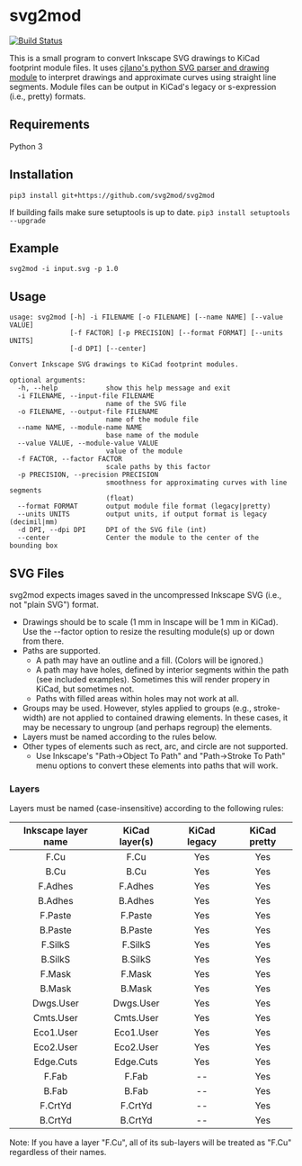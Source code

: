# svg2mod
[![Build Status](https://travis-ci.org/svg2mod/svg2mod.svg?branch=master)](https://travis-ci.org/svg2mod/svg2mod)

This is a small program to convert Inkscape SVG drawings to KiCad footprint module files.  It uses [cjlano's python SVG parser and drawing module](https://github.com/cjlano/svg) to interpret drawings and approximate curves using straight line segments.  Module files can be output in KiCad's legacy or s-expression (i.e., pretty) formats.

## Requirements

Python 3

## Installation

```pip3 install git+https://github.com/svg2mod/svg2mod```

If building fails make sure setuptools is up to date. `pip3 install setuptools --upgrade`

## Example

```svg2mod -i input.svg -p 1.0```

## Usage
```
usage: svg2mod [-h] -i FILENAME [-o FILENAME] [--name NAME] [--value VALUE]
               [-f FACTOR] [-p PRECISION] [--format FORMAT] [--units UNITS]
               [-d DPI] [--center]

Convert Inkscape SVG drawings to KiCad footprint modules.

optional arguments:
  -h, --help            show this help message and exit
  -i FILENAME, --input-file FILENAME
                        name of the SVG file
  -o FILENAME, --output-file FILENAME
                        name of the module file
  --name NAME, --module-name NAME
                        base name of the module
  --value VALUE, --module-value VALUE
                        value of the module
  -f FACTOR, --factor FACTOR
                        scale paths by this factor
  -p PRECISION, --precision PRECISION
                        smoothness for approximating curves with line segments
                        (float)
  --format FORMAT       output module file format (legacy|pretty)
  --units UNITS         output units, if output format is legacy (decimil|mm)
  -d DPI, --dpi DPI     DPI of the SVG file (int)
  --center              Center the module to the center of the bounding box
```

## SVG Files

svg2mod expects images saved in the uncompressed Inkscape SVG (i.e., not "plain SVG") format.
 * Drawings should be to scale (1 mm in Inscape will be 1 mm in KiCad).  Use the --factor option to resize the resulting module(s) up or down from there.
 * Paths are supported.
   * A path may have an outline and a fill.  (Colors will be ignored.)
   * A path may have holes, defined by interior segments within the path (see included examples).  Sometimes this will render propery in KiCad, but sometimes not.
   * Paths with filled areas within holes may not work at all.
 * Groups may be used.  However, styles applied to groups (e.g., stroke-width) are not applied to contained drawing elements.  In these cases, it may be necessary to ungroup (and perhaps regroup) the elements.
 * Layers must be named according to the rules below.
 * Other types of elements such as rect, arc, and circle are not supported.
   * Use Inkscape's "Path->Object To Path" and "Path->Stroke To Path" menu options to convert these elements into paths that will work.

### Layers
Layers must be named (case-insensitive) according to the following rules:

| Inkscape layer name | KiCad layer(s)   | KiCad legacy | KiCad pretty |
|:-------------------:|:----------------:|:------------:|:------------:|
| F.Cu                | F.Cu             | Yes          | Yes          |
| B.Cu                | B.Cu             | Yes          | Yes          |
| F.Adhes             | F.Adhes          | Yes          | Yes          |
| B.Adhes             | B.Adhes          | Yes          | Yes          |
| F.Paste             | F.Paste          | Yes          | Yes          |
| B.Paste             | B.Paste          | Yes          | Yes          |
| F.SilkS             | F.SilkS          | Yes          | Yes          |
| B.SilkS             | B.SilkS          | Yes          | Yes          |
| F.Mask              | F.Mask           | Yes          | Yes          |
| B.Mask              | B.Mask           | Yes          | Yes          |
| Dwgs.User           | Dwgs.User        | Yes          | Yes          |
| Cmts.User           | Cmts.User        | Yes          | Yes          |
| Eco1.User           | Eco1.User        | Yes          | Yes          |
| Eco2.User           | Eco2.User        | Yes          | Yes          |
| Edge.Cuts           | Edge.Cuts        | Yes          | Yes          |
| F.Fab               | F.Fab            | --           | Yes          |
| B.Fab               | B.Fab            | --           | Yes          |
| F.CrtYd             | F.CrtYd          | --           | Yes          |
| B.CrtYd             | B.CrtYd          | --           | Yes          |

Note: If you have a layer "F.Cu", all of its sub-layers will be treated as "F.Cu" regardless of their names.
